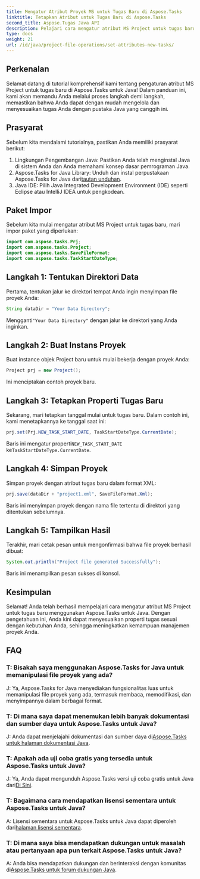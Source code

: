 ```yaml
---
title: Mengatur Atribut Proyek MS untuk Tugas Baru di Aspose.Tasks
linktitle: Tetapkan Atribut untuk Tugas Baru di Aspose.Tasks
second_title: Aspose.Tugas Java API
description: Pelajari cara mengatur atribut MS Project untuk tugas baru menggunakan Aspose.Tasks untuk Java. Sesuaikan properti tugas dengan mudah dengan panduan komprehensif ini.
type: docs
weight: 21
url: /id/java/project-file-operations/set-attributes-new-tasks/
---
```

## Perkenalan
Selamat datang di tutorial komprehensif kami tentang pengaturan atribut MS Project untuk tugas baru di Aspose.Tasks untuk Java! Dalam panduan ini, kami akan memandu Anda melalui proses langkah demi langkah, memastikan bahwa Anda dapat dengan mudah mengelola dan menyesuaikan tugas Anda dengan pustaka Java yang canggih ini.
## Prasyarat
Sebelum kita mendalami tutorialnya, pastikan Anda memiliki prasyarat berikut:
1. Lingkungan Pengembangan Java: Pastikan Anda telah menginstal Java di sistem Anda dan Anda memahami konsep dasar pemrograman Java.
2.  Aspose.Tasks for Java Library: Unduh dan instal perpustakaan Aspose.Tasks for Java dari[tautan unduhan](https://releases.aspose.com/tasks/java/).
3. Java IDE: Pilih Java Integrated Development Environment (IDE) seperti Eclipse atau IntelliJ IDEA untuk pengkodean.

## Paket Impor
Sebelum kita mulai mengatur atribut MS Project untuk tugas baru, mari impor paket yang diperlukan:
```java
import com.aspose.tasks.Prj;
import com.aspose.tasks.Project;
import com.aspose.tasks.SaveFileFormat;
import com.aspose.tasks.TaskStartDateType;
```

## Langkah 1: Tentukan Direktori Data
Pertama, tentukan jalur ke direktori tempat Anda ingin menyimpan file proyek Anda:
```java
String dataDir = "Your Data Directory";
```
 Mengganti`"Your Data Directory"` dengan jalur ke direktori yang Anda inginkan.
## Langkah 2: Buat Instans Proyek
Buat instance objek Project baru untuk mulai bekerja dengan proyek Anda:
```java
Project prj = new Project();
```
Ini menciptakan contoh proyek baru.
## Langkah 3: Tetapkan Properti Tugas Baru
Sekarang, mari tetapkan tanggal mulai untuk tugas baru. Dalam contoh ini, kami menetapkannya ke tanggal saat ini:
```java
prj.set(Prj.NEW_TASK_START_DATE, TaskStartDateType.CurrentDate);
```
 Baris ini mengatur properti`NEW_TASK_START_DATE` ke`TaskStartDateType.CurrentDate`.
## Langkah 4: Simpan Proyek
Simpan proyek dengan atribut tugas baru dalam format XML:
```java
prj.save(dataDir + "project1.xml", SaveFileFormat.Xml);
```
Baris ini menyimpan proyek dengan nama file tertentu di direktori yang ditentukan sebelumnya.
## Langkah 5: Tampilkan Hasil
Terakhir, mari cetak pesan untuk mengonfirmasi bahwa file proyek berhasil dibuat:
```java
System.out.println("Project file generated Successfully");
```
Baris ini menampilkan pesan sukses di konsol.

## Kesimpulan
Selamat! Anda telah berhasil mempelajari cara mengatur atribut MS Project untuk tugas baru menggunakan Aspose.Tasks untuk Java. Dengan pengetahuan ini, Anda kini dapat menyesuaikan properti tugas sesuai dengan kebutuhan Anda, sehingga meningkatkan kemampuan manajemen proyek Anda.
## FAQ
### T: Bisakah saya menggunakan Aspose.Tasks for Java untuk memanipulasi file proyek yang ada?
J: Ya, Aspose.Tasks for Java menyediakan fungsionalitas luas untuk memanipulasi file proyek yang ada, termasuk membaca, memodifikasi, dan menyimpannya dalam berbagai format.
### T: Di mana saya dapat menemukan lebih banyak dokumentasi dan sumber daya untuk Aspose.Tasks untuk Java?
 J: Anda dapat menjelajahi dokumentasi dan sumber daya di[Aspose.Tasks untuk halaman dokumentasi Java](https://reference.aspose.com/tasks/java/).
### T: Apakah ada uji coba gratis yang tersedia untuk Aspose.Tasks untuk Java?
 J: Ya, Anda dapat mengunduh Aspose.Tasks versi uji coba gratis untuk Java dari[Di Sini](https://releases.aspose.com/).
### T: Bagaimana cara mendapatkan lisensi sementara untuk Aspose.Tasks untuk Java?
 A: Lisensi sementara untuk Aspose.Tasks untuk Java dapat diperoleh dari[halaman lisensi sementara](https://purchase.aspose.com/temporary-license/).
### T: Di mana saya bisa mendapatkan dukungan untuk masalah atau pertanyaan apa pun terkait Aspose.Tasks untuk Java?
 A: Anda bisa mendapatkan dukungan dan berinteraksi dengan komunitas di[Aspose.Tasks untuk forum dukungan Java](https://forum.aspose.com/c/tasks/15).